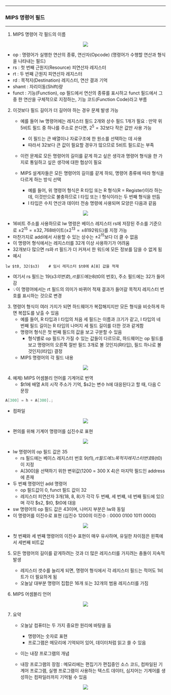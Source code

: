 -----
### MIPS 명령어 필드
-----
1. MIPS 명령어 각 필드의 이름
<div align="center">
<img src="https://github.com/user-attachments/assets/ef2d5d60-84d4-483a-a9ef-c7bba61aa99c">
</div>

  - op : 명령어가 실행한 연산의 종류, 연산자(Opcode) (명령어가 수행할 연산과 형식을 나타내는 필드)
  - rs : 첫 번째 근원지(Resource) 피연산자 레지스터
  - rt : 두 번째 근원지 피연산자 레지스터
  - rd : 목적지(Destination) 레지스터, 연산 결과 기억
  - shamt : 자리이동(Shift)량
  - funct : 기능(Function), op 필드에서 연산의 종류를 표시하고 funct 필드에서 그 중 한 연산을 구체적으로 지정하는, 기능 코드(Function Code)라고 부름

2. 이것보다 필드 길이가 더 길어야 하는 경우 문제 발생 가능
   - 예를 들어 lw 명령어에는 레지스터 필드 2개와 상수 필드 1개가 필요 : 만약 위 5비트 필드 중 하나를 주소로 쓴다면, $2^{5} = 32$보다 작은 값만 사용 가능
     + 이 필드는 큰 배열이나 자료구조에 한 원소를 선택하는 데 사용
     + 따라서 32보다 큰 값이 필요할 경우가 많으므로 5비트 필드로는 부족

   - 이런 문제로 모든 명령어의 길이를 같게 하고 싶은 생각과 명령어 형식을 한 가지로 통일하고 싶은 생각에 대한 협상이 필요
   - MIPS 설계자들은 모든 명령어의 길이를 같게 하되, 명령어 종류에 따라 형식을 다르게 하는 방식 선택
     + 예를 들어, 위 명령어 형식은 R 타입 또는 R 형식(R = Register)이라 하는데, 이것만으로 불충하므로 I 타입 또는 I 형식이라는 두 번째 형식을 만듬
     + I 타입은 수치 연산과 데이터 전송 명령에 사용되며 모양은 다음과 같음
<div align="center">
<img src="https://github.com/user-attachments/assets/adf68bd9-9b5d-4a83-880a-a1aac626e22a">
</div>

   - 16비트 주소를 사용하므로 lw 명령은 베이스 레지스터 rs에 저장된 주소를 기준으로 $±2^{15} = ±32,768$바이트($±2^{13} = ±8192$워드)를 지정 가능
   - 마찬가지로 addi에서 사용할 수 있는 상수는 $±2^{15}$보다 더 클 수 없음
   - 이 명령어 형식에서는 레지스터를 32개 이상 사용하기가 어려움
   - 32개보다 많으면 rs와 rt 필드가 더 커져서 한 워드에 모든 정보를 담을 수 없게 됨
   - 예시
```
lw $t0, 32($s3)    # 임시 레지스터 $t0에 A[8] 값을 적재
```
   - 여기서 rs 필드는 19($s3의 번호), rt 필드에는 8($t0의 번호), 주소 필드에는 32가 들어감
   -  💡이 명령어에서는 rt 필드의 의미가 바뀌어 적재 결과가 들어갈 목적지 레지스터 번호를 표시하는 것으로 변경

3. 명령어 형식이 여러 가지가 되면 하드웨어가 복잡해지지만 모든 형식을 비슷하게 하면 복잡도를 낮출 수 있음
   - 예를 들어, R 타입과 I 타입의 처음 세 필드는 이름과 크기가 같고, I 타입의 네 번째 필드 길이는 R 타입의 나머지 세 필드 길이를 더한 것과 같게함
   - 명령어 형식은 첫 번째 필드의 값을 보고 구분할 수 있음
     + 형식별로 op 필드가 가질 수 있는 값들이 다르므로, 하드웨어는 op 필드를 보고 명령어의 오른쪽 절반 필드 3개로 볼 것인지(R타입), 필드 하나로 볼 것인지(I타입) 결정
   - MIPS 명령어의 각 필드 내용
<div align="center">
<img src="https://github.com/user-attachments/assets/6f11d662-57a0-4426-b326-250933399d4c">
</div>

4. 예제) MIPS 어셈블리 언어를 기계어로 번역
   - $t1에 배열 A의 시작 주소가 기억, $s2는 변수 h에 대응된다고 할 때, 다음 C 문장
```c
A[300] = h + A[300].;
```
   - 컴파일
<div align="center">
<img src="https://github.com/user-attachments/assets/58dc70cc-4ea7-40a0-a804-46f90bbfc2eb">
</div>

   - 편의를 위해 기계어 명령어를 십진수로 표현
<div align="center">
<img src="https://github.com/user-attachments/assets/ed55bcd5-9318-48f9-ba16-a42e5360194d">
</div>

   - lw 명령어의 op 필드 값은 35
     + rs 필드에는 베이스 레지스터 번호 9($t1), rt 필드에느 목적지 레지스터 번호 8($t0)이 지정
     + A[300]을 선택하기 위한 변위값(1200 = 300 X 4)은 마지막 필드인 address에 존재
   - 두 번째 명령어인 add 명령어
     + op 필드값이 0, funct 필드 값이 32
     + 레지스터 피연산자 3개(18, 8, 8)가 각각 두 번째, 세 번쨰, 네 번째 필드에 있으며 각각 $s2, $t0, $t0에 대응
   - sw 명령어의 op 필드 값은 43이며, 나머지 부분은 lw와 동일
   - 이 명령어를 이진수로 표현 (십진수 1200의 이진수 : 0000 0100 1011 0000)
<div align="center">
<img src="https://github.com/user-attachments/assets/42b86074-1a7a-4c78-a285-b7f892a2491a">
</div>

   - 첫 번째와 세 번쨰 명령어의 이진수 표현이 매우 유사하며, 유일한 차이점은 왼쪽에서 세번째 비트값

5. 모든 명령어의 길이를 같게하려는 것과 더 많은 레지스터를 가지려는 충돌이 지속적 발생
   - 레지스터 갯수를 늘리게 되면, 명령어 형식에서 각 레지스터 필드는 적어도 1비트가 더 필요하게 됨
   - 오늘날 대부분 명령어 집합은 16개 또는 32개의 범용 레지스터를 가짐

6. MIPS 어셈블리 언어
<div align="center">
<img src="https://github.com/user-attachments/assets/557037c1-cb88-4ae2-83e1-90a457fb3403">
</div>

7. 요약
   - 오늘날 컴퓨터는 두 가지 중요한 원리에 바탕을 둠
     + 명령어는 숫자로 표현
     + 프로그램은 메모리에 기억되어 있어, 데이터처럼 읽고 쓸 수 있음

   - 이는 내장 프로그램의 개념
   - 내장 프로그램의 장점 : 메모리에는 편집기가 편집중인 소스 코드, 컴파일된 기계어 프로그램, 실행 프로그램이 사용하는 텍스트 데이터, 심지어는 기계어를 생성하는 컴파일러까지 기억될 수 있음
<div align="center">
<img src="https://github.com/user-attachments/assets/ac58c582-d97d-4e5b-8e6c-c78bd9e2b2e6">
</div>
